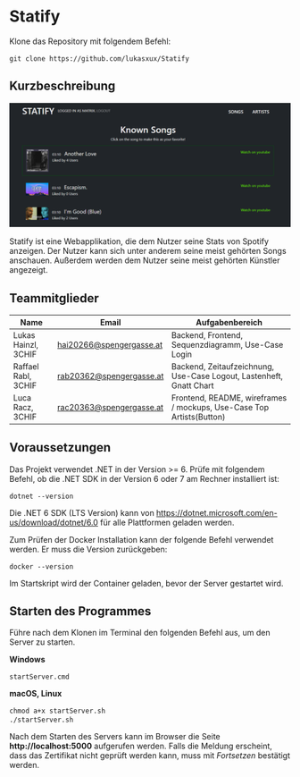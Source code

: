 # Statify

Klone das Repository mit folgendem Befehl:

```
git clone https://github.com/lukasxux/Statify
```

## Kurzbeschreibung

![](screenshot.png)

Statify ist eine Webapplikation, die dem Nutzer seine Stats von Spotify anzeigen. Der Nutzer kann sich unter anderem seine meist gehörten Songs anschauen. Außerdem werden dem Nutzer seine meist gehörten Künstler angezeigt.

## Teammitglieder

| Name                    | Email                    | Aufgabenbereich                                                      |
| ----------------------- | ------------------------ | -------------------------------------------------------------------- |
| Lukas Hainzl,	    3CHIF | hai20266@spengergasse.at | Backend, Frontend, Sequenzdiagramm, Use-Case Login                   |
| Raffael Rabl,     3CHIF | rab20362@spengergasse.at | Backend, Zeitaufzeichnung, Use-Case Logout, Lastenheft, Gnatt Chart  |
| Luca Racz,        3CHIF | rac20363@spengergasse.at | Frontend, README, wireframes / mockups, Use-Case Top Artists(Button) |

## Voraussetzungen

Das Projekt verwendet .NET in der Version >= 6. Prüfe mit folgendem Befehl, ob die .NET SDK in der
Version 6 oder 7 am Rechner installiert ist:

```
dotnet --version
```

Die .NET 6 SDK (LTS Version) kann von https://dotnet.microsoft.com/en-us/download/dotnet/6.0 für alle
Plattformen geladen werden.

Zum Prüfen der Docker Installation kann der folgende Befehl verwendet werden. Er muss die Version
zurückgeben:

```
docker --version
```

Im Startskript wird der Container geladen, bevor der Server gestartet wird.

## Starten des Programmes

Führe nach dem Klonen im Terminal den folgenden Befehl aus, um den Server zu starten.

**Windows**

```
startServer.cmd
```

**macOS, Linux**

```
chmod a+x startServer.sh
./startServer.sh
```

Nach dem Starten des Servers kann im Browser die Seite **http://localhost:5000**
aufgerufen werden. Falls die Meldung erscheint, dass das Zertifikat nicht geprüft werden kann,
muss mit *Fortsetzen* bestätigt werden.

